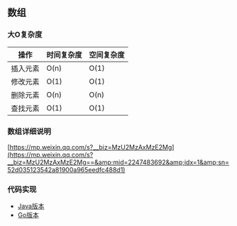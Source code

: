 ## 数组

### 大O复杂度

| 操作     | 时间复杂度 | 空间复杂度 |
| -------- | ---------- | ---------- |
| 插入元素 | O(n)       | O(1)       |
| 修改元素 | O(1)       | O(1)       |
| 删除元素 | O(n)       | O(n)       |
| 查找元素 | O(1)       | O(1)       |



### 数组详细说明

[https://mp.weixin.qq.com/s?__biz=MzU2MzAxMzE2Mg](https://mp.weixin.qq.com/s?__biz=MzU2MzAxMzE2Mg==&amp;mid=2247483692&amp;idx=1&amp;sn=52d035123542a81900a965eedfc488d1)



### 代码实现

- [Java版本](../java/Array) 
- [Go版本](../golang/datastructure/array.go)

